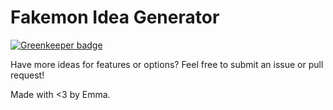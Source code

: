 # Fakemon Idea Generator

[![Greenkeeper badge](https://badges.greenkeeper.io/EmmaRamirez/fakemon-idea-generator.svg)](https://greenkeeper.io/)

Have more ideas for features or options? Feel free to submit an issue or pull request!

Made with <3 by Emma.

